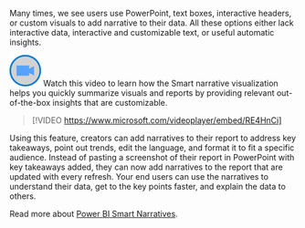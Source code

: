 Many times, we see users use PowerPoint, text boxes, interactive headers, or custom visuals to add narrative to their data.  All these options either lack interactive data, interactive and customizable text, or useful automatic insights.

![Icon indicating play video](../media/video-icon.png)  Watch this video to learn how the Smart narrative visualization helps you quickly summarize visuals and reports by providing relevant out-of-the-box insights that are customizable.

>[!VIDEO https://www.microsoft.com/videoplayer/embed/RE4HnCi]

Using this feature, creators can add narratives to their report to address key takeaways, point out trends, edit the language, and format it to fit a specific audience. Instead of pasting a screenshot of their report in PowerPoint with key takeaways added, they can now add narratives to the report that are updated with every refresh. Your end users can use the narratives to understand their data, get to the key points faster, and explain the data to others.

Read more about [Power BI Smart Narratives](https://powerbi.microsoft.com/blog/smart-narrative-preview/).


